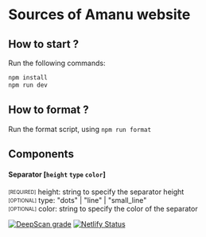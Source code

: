 # Sources of Amanu website

## How to start ?

Run the following commands:
```sh
npm install
npm run dev
```

## How to format ?

Run the format script, using ```npm run format```

## Components

#### Separator [```height``` ```type``` ```color```]

<sub><sup>[REQUIRED]</sub></sup> height: string to specify the separator height<br/>
<sub><sup>[OPTIONAL]</sub></sup> type: "dots" | "line" | "small_line"<br />
<sub><sup>[OPTIONAL]</sub></sup> color: string to specify the color of the separator

[![DeepScan grade](https://deepscan.io/api/teams/17057/projects/20377/branches/555287/badge/grade.svg?token=a1fa0980263b30233c0ddf1e9c3ed778290db2ee)](https://deepscan.io/dashboard#view=project&tid=17057&pid=20377&bid=555287)
[![Netlify Status](https://api.netlify.com/api/v1/badges/23784d2e-d218-47b0-824a-8fa5dcd9e999/deploy-status)](https://app.netlify.com/sites/adoring-boyd-109d93/deploys)

